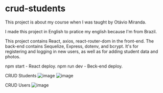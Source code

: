 # crud-students
This project is about my course when I was taught by Otávio Miranda.

I made this project in English to pratice my english because I'm from Brazil.

This project contains React, axios, react-router-dom in the front-end. The back-end contains Sequelize, Express, dotenv, and bcrypt.
It's for registering and logging in new users, as well as for adding student data and photos.

npm start - React deploy.
npm run dev - Beck-end deploy.

CRUD Students
![image](https://user-images.githubusercontent.com/89752733/227817945-8c489fc7-da81-43d8-aefc-c803931ad49c.png)
![image](https://user-images.githubusercontent.com/89752733/227818076-2083e940-7b15-4dbc-a691-67be4f0dc9d0.png)

CRUD Users
![image](https://user-images.githubusercontent.com/89752733/227818192-a73154d0-d904-4427-9f56-4c43366f261c.png)
